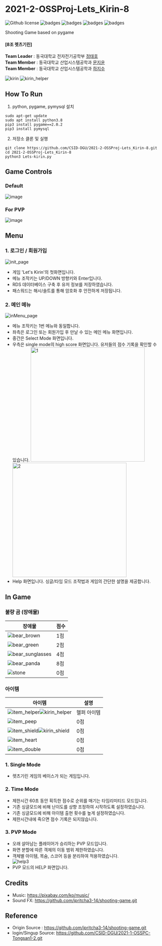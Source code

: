 # 2021-2-OSSProj-Lets_Kirin-8
![Github license](https://img.shields.io/github/license/CSID-DGU/2021-2-OSSProj-Lets_Kirin-8)
![badges](https://img.shields.io/badge/OS-ubuntu-red)
![badges](https://img.shields.io/badge/IDE-VSCode-informational)
![badges](https://img.shields.io/badge/python-3.8-blue)
![badges](https://img.shields.io/badge/pygame-2.0.2-yellow)

Shooting Game based on pygame   

#### **[8조 렛츠기린]** 
**Team Leader** : 동국대학교 전자전기공학부 [정태호](https://github.com/Taeho25)   
**Team Member** : 동국대학교 산업시스템공학과 [문지윤](https://github.com/MoonJiyoon)   
**Team Member** : 동국대학교 산업시스템공학과 [하지수](https://github.com/zisooh)    

![kirin](https://user-images.githubusercontent.com/84272893/144908804-c15fee78-2bba-498f-994a-776e28aa0e89.png)
![kirin_helper](https://user-images.githubusercontent.com/84272893/144908908-dd80ce02-4c48-4fec-a617-4f51d236bf6c.png)

## How To Run
1. python, pygame, pymysql 설치
```
sudo apt-get update
sudo apt install python3.8
pip3 install pygame==2.0.2
pip3 install pymysql
```
2. 저장소 클론 및 실행
```
git clone https://github.com/CSID-DGU/2021-2-OSSProj-Lets_Kirin-8.git
cd 2021-2-OSSProj-Lets_Kirin-8
python3 Lets-kirin.py
```

## Game Controls
### Default
![image](https://user-images.githubusercontent.com/84272893/145046440-29f65cdb-71e3-476c-a603-09ffea61743b.png)   

### For PVP
![image](https://user-images.githubusercontent.com/84272893/145046468-2f9f5504-dcd0-403c-8103-bfcc184dc397.png)


## Menu 
### 1. 로그인 / 회원가입   
![init_page](https://user-images.githubusercontent.com/84272893/144904048-17c387f7-f323-46a0-8a96-3751c8e7ae85.jpg)
  - 게임 'Let's Kirin'의 첫화면입니다.
  - 메뉴 조작키는 UP/DOWN 방향키와 Enter입니다. 
  - RDS 데이터베이스 구축 후 유저 정보를 저장하였습니다. 
  - 패스워드는 해시/솔트를 통해 암호화 후 안전하게 저장됩니다. 

### 2. 메인 메뉴
![inMenu_page](https://user-images.githubusercontent.com/84272893/144905083-22149c3c-7eef-4536-9a09-e172f16be196.jpg)
  - 메뉴 조작키는 1번 메뉴와 동일합니다. 
  - 좌측은 로그인 또는 회원가입 후 만날 수 있는 메인 메뉴 화면입니다.
  - 중간은 Select Mode 화면입니다.
  - 우측은 single mode의 high score 화면입니다. 유저들의 점수 기록을 확인할 수 있습니다. 
<img width="370" alt="1" src="https://user-images.githubusercontent.com/84272893/144746500-9ff2267c-089e-4c40-bfbb-dd584697b709.png"> <img width="370" alt="2" src="https://user-images.githubusercontent.com/84272893/144746520-c7953954-ae90-474b-af5f-33f9652426bd.png">   
  - Help 화면입니다. 싱글/타임 모드 조작법과 게임의 간단한 설명을 제공합니다.
  
## In Game
### 불량 곰 (장애물)
<!--Table-->
|장애물| 점수 |
|--|--|
|![bear_brown](https://user-images.githubusercontent.com/84272893/144909067-450251ed-997a-4cb9-9b9c-0c87e7756eea.png)| 1점 |
|![bear_green](https://user-images.githubusercontent.com/84272893/144909069-06a01513-7402-4166-8f30-9cb8d99eb020.png)|2점|
|![bear_sunglasses](https://user-images.githubusercontent.com/84272893/144909062-cc1c9a83-9d2a-45e8-91a5-002081dc7a05.png)| 4점 |
|![bear_panda](https://user-images.githubusercontent.com/84272893/144909059-1cc9036e-752a-4f41-8c74-f2afad46e88b.png)| 8점|
|![stone](https://user-images.githubusercontent.com/84272893/144910959-3f796225-4cf6-4eaa-9d8c-5b871fbcb244.png)|0점|

### 아이템
<!--Table-->
|아이템| 설명 |
|--|--|
|![item_helper](https://user-images.githubusercontent.com/84272893/144909245-ced402bb-fa72-45cc-8aa8-e8d2e48fe7d9.png)![kirin_helper](https://user-images.githubusercontent.com/84272893/144909249-bdd11a9a-9bed-4978-914b-b1707473f0c0.png)| 헬퍼 아이템|
|![item_peep](https://user-images.githubusercontent.com/84272893/144909425-462c8002-57e9-4a07-bc9a-b66b3c7e4761.png)| 0점 |
|![item_shield](https://user-images.githubusercontent.com/84272893/144909479-7a96dd59-a88b-40f1-bf29-a02e1ef91850.png)![kirin_shield](https://user-images.githubusercontent.com/84272893/144911529-896cdd21-87d3-428f-beff-49cadd359df2.png)| 0점 |
|![item_heart](https://user-images.githubusercontent.com/84272893/144909529-e6c02a64-b773-4a0d-9d16-d2b783772a7c.png)|0점|
|![item_double](https://user-images.githubusercontent.com/84272893/144909701-9b24ab60-27bb-4b80-aad2-f8718a2f4465.png)|0점|


### 1. Single Mode  
  - 렛츠기린 게임의 베이스가 되는 게임입니다.   


### 2. Time Mode
  - 제한시간 60초 동안 획득한 점수로 순위를 매기는 타임리미티드 모드입니다.  
  - 기존 싱글모드에 비해 난이도를 상향 조정하여 시작하도록 설정하였습니다.   
  - 기존 싱글모드에 비해 아이템 출현 횟수를 높게 설정하였습니다.   
  - 제한시간내에 죽으면 점수 기록은 되지않습니다.   
  
### 3. PVP Mode
  - 오래 살아남는 플레이어가 승리하는 PVP 모드입니다.
  - 화면 분할에 따른 객체의 이동 범위 제한하였습니다.
  - 객체별 아이템, 목숨, 스코어 등을 분리하여 적용하였습니다.    
![help3](https://user-images.githubusercontent.com/84272893/145046777-63b2e1f6-ed3e-4b47-8fbb-083510938984.png)    
  - PVP 모드의 HELP 화면입니다.   


## Credits
* Music: https://pixabay.com/ko/music/
* Sound FX: https://github.com/jpritcha3-14/shooting-game.git   

## Reference
* Origin Source : https://github.com/jpritcha3-14/shooting-game.git   
* login/Singup Source: https://github.com/CSID-DGU/2021-1-OSSPC-Tongsan1-2.git

